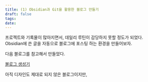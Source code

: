 ```yaml
---
title: (1) Obsidian과 Git을 활용한 블로그 만들기
draft: false
tags: 
date:
---
```

프로젝트와 기록물이 많아지면서, 데일리 루틴이 감당하지 못할 정도가 되었다.
Obsidian에 쓴 글을 자동으로 블로그에 포스팅 하는 환경을 만들어보자.

다음 블로그를 참고해서 만들었다.

[블로그 생성기](https://jongdeug.github.io/blog/IT%EC%9D%BC%EA%B8%B0/%EB%B8%94%EB%A1%9C%EA%B7%B8-%EC%83%9D%EC%84%B1%EA%B8%B0/Part-0.-%EB%B8%94%EB%A1%9C%EA%B7%B8-%EC%9A%B4%EC%98%81-%EC%9D%B4%EC%9C%A0)


아직 디자인도 제대로 되지 않은 블로그이지만,